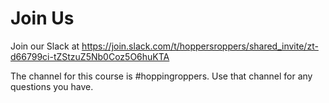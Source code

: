 # Join Us
Join our Slack at <https://join.slack.com/t/hoppersroppers/shared_invite/zt-d66799ci-tZStzuZ5Nb0Coz5O6huKTA> 

The channel for this course is #hoppingroppers.  Use that channel for any questions you have. 

